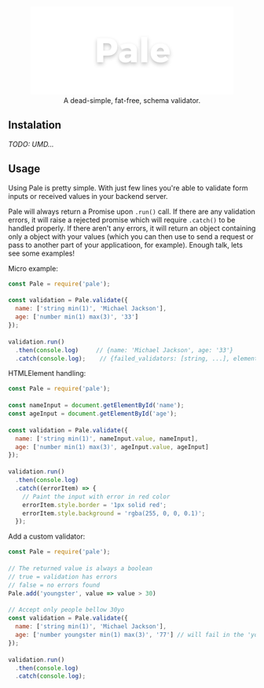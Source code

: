 <p align="center">
  <img src="pale-logo.png" width="412">
  <br>
  A dead-simple, fat-free, schema validator.
</p>

## Instalation

*TODO: UMD...*

## Usage

Using Pale is pretty simple. With just few lines you're able to validate form inputs or received values in your backend server.

Pale will always return a Promise upon `.run()` call. If there are any validation errors, it will raise a rejected promise which will require `.catch()` to be handled properly. If there aren't any errors, it will return an object containing only a object with your values (which you can then use to send a request or pass to another part of your applicatioon, for example). Enough talk, lets see some examples!

Micro example:

```js
const Pale = require('pale');

const validation = Pale.validate({
  name: ['string min(1)', 'Michael Jackson'],
  age: ['number min(1) max(3)', '33']
});

validation.run()
  .then(console.log)     // {name: 'Michael Jackson', age: '33'}
  .catch(console.log);    // {failed_validators: [string, ...], element: HTMLElement | null, value: string}
```

HTMLElement handling:

```js
const Pale = require('pale');

const nameInput = document.getElementById('name');
const ageInput = document.getElementById('age');

const validation = Pale.validate({
  name: ['string min(1)', nameInput.value, nameInput],
  age: ['number min(1) max(3)', ageInput.value, ageInput]
});

validation.run()
  .then(console.log)
  .catch((errorItem) => {
    // Paint the input with error in red color
    errorItem.style.border = '1px solid red';
    errorItem.style.background = 'rgba(255, 0, 0, 0.1)';
  });
```

Add a custom validator:

```js
const Pale = require('pale');

// The returned value is always a boolean
// true = validation has errors
// false = no errors found
Pale.add('youngster', value => value > 30)

// Accept only people bellow 30yo
const validation = Pale.validate({
  name: ['string min(1)', 'Michael Jackson'],
  age: ['number youngster min(1) max(3)', '77'] // will fail in the 'youngster' validation
});

validation.run()
  .then(console.log)
  .catch(console.log);
```



